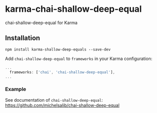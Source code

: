 karma-chai-shallow-deep-equal
==============================

chai-shallow-deep-equal for Karma

## Installation

```
npm install karma-shallow-deep-equals --save-dev
```

Add ```chai-shallow-deep-equal``` to ```frameworks``` in your Karma configuration:

```js
...
  frameworks: ['chai', 'chai-shallow-deep-equal'],
...
```

### Example

See documentation of ```chai-shallow-deep-equal```: https://github.com/michelsalib/chai-shallow-deep-equal
